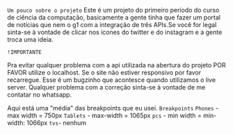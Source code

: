 `Um pouco sobre o projeto`
Este é um projeto do primeiro período do curso de ciência da computação, basicamente a gente tinha que fazer
um portal de notícias que nem o g1 com a integração de três APIs.Se você for legal sinta-se à vontade de clicar nos ícones 
do twitter e do instagram e a gente troca uma ideia.

        
`!IMPORTANTE`

Pra evitar qualquer problema com a api utilizada na abertura do projeto POR FAVOR utilize o localhost.
Se o site não estiver responsivo por favor recarregue. Esse é um bugzinho que acontesce quando utilizamos o live server.
Qualquer problema com a correção sinta-se à vontade de me contatar no whatsapp.

Aqui está uma "média" das breakpoints que eu usei.
        `Breakpoints`
`Phones` - max width = 750px
`Tablets` - max-width = 1065px
`pcs` - min width = min-width: 1066px
`tvs`- nenhum
